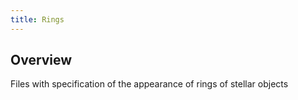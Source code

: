 ```yaml
---
title: Rings
---
```


## Overview

Files with specification of the appearance of rings of stellar objects
